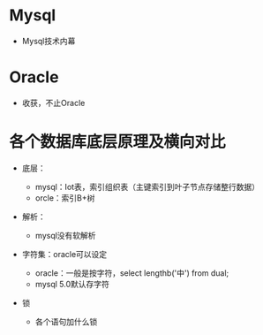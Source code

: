 # Mysql
- Mysql技术内幕

# Oracle
- 收获，不止Oracle


# 各个数据库底层原理及横向对比
- 底层：
  - mysql：Iot表，索引组织表（主键索引到叶子节点存储整行数据）
  - orcle：索引B+树
  
- 解析：
  - mysql没有软解析

- 字符集：oracle可以设定
  - oracle：一般是按字符，select lengthb('中') from dual;
  - mysql 5.0默认存字符

- 锁
  - 各个语句加什么锁